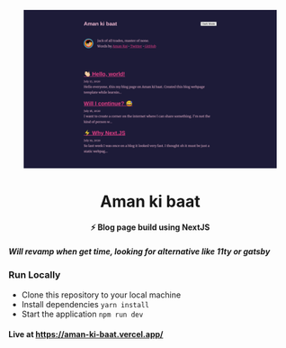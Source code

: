 <p align="center"><img src="./demo.png" width="450"></p>
<h1 align="center">Aman ki baat</h1>
<p align="center"><b>⚡ Blog page build using NextJS</b>

##### Will revamp when get time, looking for alternative like 11ty or gatsby

### Run Locally

- Clone this repository to your local machine
- Install dependencies `yarn install`
- Start the application `npm run dev`

#### Live at https://aman-ki-baat.vercel.app/
